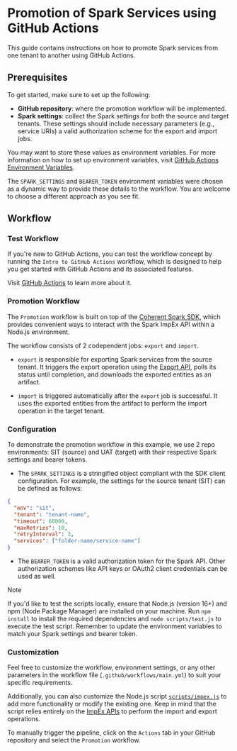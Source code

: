 # Promotion of Spark Services using GitHub Actions

This guide contains instructions on how to promote Spark services from one tenant
to another using GitHub Actions.

## Prerequisites

To get started, make sure to set up the following:

- **GitHub repository**: where the promotion workflow will be implemented.
- **Spark settings**: collect the Spark settings for both the source and target
  tenants. These settings should include necessary parameters (e.g., service URIs)
  a valid authorization scheme for the export and import jobs.

You may want to store these values as environment variables. For more information
on how to set up environment variables, visit [GitHub Actions Environment Variables][gha-env-vars].

The `SPARK_SETTINGS` and `BEARER_TOKEN` environment variables were chosen as a
dynamic way to provide these details to the workflow. You are welcome to choose a
different approach as you see fit.

## Workflow

### Test Workflow

If you're new to GitHub Actions, you can test the workflow concept by running the
`Intro to GitHub Actions` workflow, which is designed to help you get started with
GitHub Actions and its associated features.

Visit [GitHub Actions](https://docs.github.com/en/actions/quickstart) to learn
more about it.

### Promotion Workflow

The `Promotion` workflow is built on top of the [Coherent Spark SDK][ts-sdk], which
provides convenient ways to interact with the Spark ImpEx API within a Node.js environment.

The workflow consists of 2 codependent jobs: `export` and `import`.

- `export` is responsible for exporting Spark services from the source
  tenant. It triggers the export operation using the [Export API][export-api],
  polls its status until completion, and downloads the exported entities as an artifact.

- `import` is triggered automatically after the `export` job is successful.
  It uses the exported entities from the artifact to perform the import operation
  in the target tenant.

### Configuration

To demonstrate the promotion workflow in this example, we use 2 repo environments:
SIT (source) and UAT (target) with their respective Spark settings and bearer tokens.

- The `SPARK_SETTINGS` is a stringified object compliant with the SDK client configuration.
  For example, the settings for the source tenant (SIT) can be defined as follows:

```json
{
  "env": "sit",
  "tenant": "tenant-name",
  "timeout": 60000,
  "maxRetries": 10,
  "retryInterval": 3,
  "services": ["folder-name/service-name"]
}
```

- The `BEARER_TOKEN` is a valid authorization token for the Spark API. Other authorization
schemes like API keys or OAuth2 client credentials can be used as well.

> [!NOTE]
>
> If you'd like to test the scripts locally, ensure that Node.js (version 16+)
> and npm (Node Package Manager) are installed on your machine.
> Run `npm install` to install the required dependencies and `node scripts/test.js`
> to execute the test script. Remember to update the environment variables to match
> your Spark settings and bearer token.

### Customization

Feel free to customize the workflow, environment settings, or any other parameters
in the workflow file (`.github/workflows/main.yml`) to suit your specific requirements.

Additionally, you can also customize the Node.js script [`scripts/impex.js`](../scripts/impex.js)
to add more functionality or modify the existing one. Keep in mind that the script relies
entirely on the [ImpEx APIs][impex-apis] to perform the import and export operations.

To manually trigger the pipeline, click on the `Actions` tab in your GitHub repository
and select the `Promotion` workflow.

[gha-env-vars]: https://docs.github.com/en/actions/learn-github-actions/variables
[impex-apis]: https://docs.coherent.global/api-details/impex-apis
[export-api]: https://docs.coherent.global/spark-apis/impex-apis/export
[ts-sdk]: https://www.npmjs.com/package/@cspark/sdk
